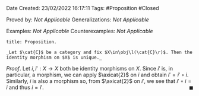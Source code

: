 <br />
<br />

Date Created: 23/02/2022 16:17:11
Tags: #Proposition #Closed 

Proved by: _Not Applicable_
Generalizations: _Not Applicable_

Examples: _Not Applicable_
Counterexamples: _Not Applicable_

``` ad-Proposition
title: Proposition.

_Let $\cat{C}$ be a category and fix $X\in\obj\l(\cat{C}\r)$. Then the identity morphism on $X$ is unique._

```

_Proof_. Let $i,i':X\to X$ both be identity morphisms on $X$. Since $i'$ is, in particular, a morphism, we can apply $\axicat{2}$ on $i$ and obtain $i'=i'\circ i$. Similarly, $i$ is also a morphism so, from $\axicat{2}$ on $i'$, we see that $i'\circ i=i$ and thus $i=i'$.<span style="float:right;">$\blacksquare$</span>
